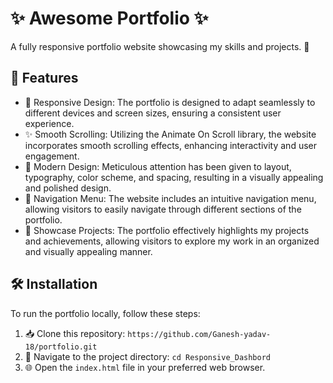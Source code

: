 # ✨ Awesome Portfolio ✨

A fully responsive portfolio website showcasing my skills and projects. 🚀

## 🎨 Features

- 📱 Responsive Design: The portfolio is designed to adapt seamlessly to different devices and screen sizes, ensuring a consistent user experience.
- ✨ Smooth Scrolling: Utilizing the Animate On Scroll library, the website incorporates smooth scrolling effects, enhancing interactivity and user engagement.
- 🎉 Modern Design: Meticulous attention has been given to layout, typography, color scheme, and spacing, resulting in a visually appealing and polished design.
- 🚀 Navigation Menu: The website includes an intuitive navigation menu, allowing visitors to easily navigate through different sections of the portfolio.
- 🌟 Showcase Projects: The portfolio effectively highlights my projects and achievements, allowing visitors to explore my work in an organized and visually appealing manner.

## 🛠️ Installation

To run the portfolio locally, follow these steps:

1. 📥 Clone this repository: `https://github.com/Ganesh-yadav-18/portfolio.git`
2. 📂 Navigate to the project directory: `cd Responsive_Dashbord`
3. 🌐 Open the `index.html` file in your preferred web browser.


